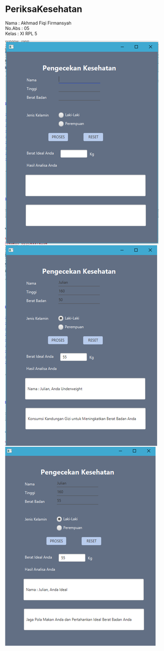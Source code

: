 # PeriksaKesehatan

Nama : Akhmad Fiqi Firmansyah<br>
No.Abs : 05<br>
Kelas : XI RPL 5<br>

![alt text](https://github.com/akhmadfiqi/PeriksaKesehatan/blob/master/1.PNG)
![alt text](https://github.com/akhmadfiqi/PeriksaKesehatan/blob/master/2.PNG)
![alt text](https://github.com/akhmadfiqi/PeriksaKesehatan/blob/master/3.PNG)
